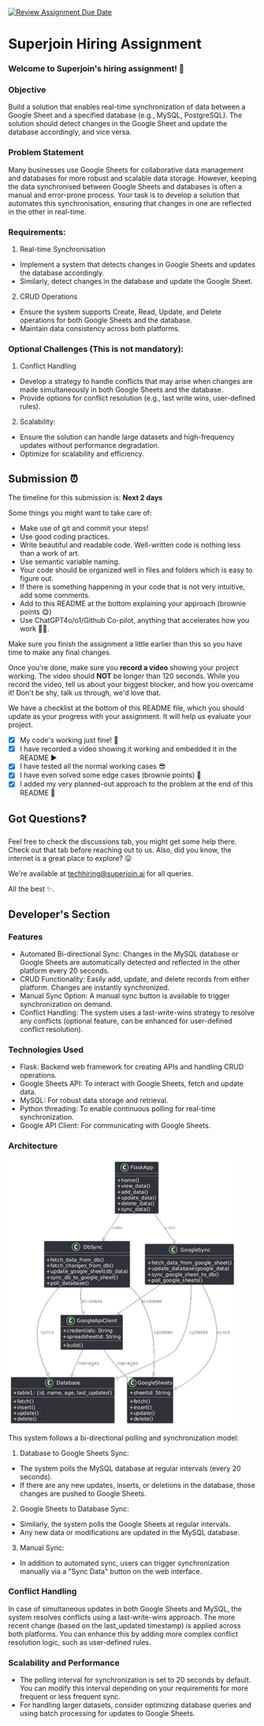 [![Review Assignment Due Date](https://classroom.github.com/assets/deadline-readme-button-22041afd0340ce965d47ae6ef1cefeee28c7c493a6346c4f15d667ab976d596c.svg)](https://classroom.github.com/a/AHFn7Vbn)
# Superjoin Hiring Assignment

### Welcome to Superjoin's hiring assignment! 🚀

### Objective
Build a solution that enables real-time synchronization of data between a Google Sheet and a specified database (e.g., MySQL, PostgreSQL). The solution should detect changes in the Google Sheet and update the database accordingly, and vice versa.

### Problem Statement
Many businesses use Google Sheets for collaborative data management and databases for more robust and scalable data storage. However, keeping the data synchronised between Google Sheets and databases is often a manual and error-prone process. Your task is to develop a solution that automates this synchronisation, ensuring that changes in one are reflected in the other in real-time.

### Requirements:
1. Real-time Synchronisation
  - Implement a system that detects changes in Google Sheets and updates the database accordingly.
   - Similarly, detect changes in the database and update the Google Sheet.
  2.	CRUD Operations
   - Ensure the system supports Create, Read, Update, and Delete operations for both Google Sheets and the database.
   - Maintain data consistency across both platforms.
   
### Optional Challenges (This is not mandatory):
1. Conflict Handling
- Develop a strategy to handle conflicts that may arise when changes are made simultaneously in both Google Sheets and the database.
- Provide options for conflict resolution (e.g., last write wins, user-defined rules).
    
2. Scalability: 	
- Ensure the solution can handle large datasets and high-frequency updates without performance degradation.
- Optimize for scalability and efficiency.

## Submission ⏰
The timeline for this submission is: **Next 2 days**

Some things you might want to take care of:
- Make use of git and commit your steps!
- Use good coding practices.
- Write beautiful and readable code. Well-written code is nothing less than a work of art.
- Use semantic variable naming.
- Your code should be organized well in files and folders which is easy to figure out.
- If there is something happening in your code that is not very intuitive, add some comments.
- Add to this README at the bottom explaining your approach (brownie points 😋)
- Use ChatGPT4o/o1/Github Co-pilot, anything that accelerates how you work 💪🏽. 

Make sure you finish the assignment a little earlier than this so you have time to make any final changes.

Once you're done, make sure you **record a video** showing your project working. The video should **NOT** be longer than 120 seconds. While you record the video, tell us about your biggest blocker, and how you overcame it! Don't be shy, talk us through, we'd love that.

We have a checklist at the bottom of this README file, which you should update as your progress with your assignment. It will help us evaluate your project.

- [x] My code's working just fine! 🥳
- [x] I have recorded a video showing it working and embedded it in the README ▶️
- [x] I have tested all the normal working cases 😎
- [x] I have even solved some edge cases (brownie points) 💪
- [x] I added my very planned-out approach to the problem at the end of this README 📜

## Got Questions❓
Feel free to check the discussions tab, you might get some help there. Check out that tab before reaching out to us. Also, did you know, the internet is a great place to explore? 😛

We're available at techhiring@superjoin.ai for all queries. 

All the best ✨.

## Developer's Section
### Features
- Automated Bi-directional Sync: Changes in the MySQL database or Google Sheets are automatically detected and reflected in the other platform every 20 seconds.
- CRUD Functionality: Easily add, update, and delete records from either platform. Changes are instantly synchronized.
- Manual Sync Option: A manual sync button is available to trigger synchronization on demand.
- Conflict Handling: The system uses a last-write-wins strategy to resolve any conflicts (optional feature, can be enhanced for user-defined conflict resolution).

### Technologies Used
- Flask: Backend web framework for creating APIs and handling CRUD operations.
- Google Sheets API: To interact with Google Sheets, fetch and update data.
- MySQL: For robust data storage and retrieval.
- Python threading: To enable continuous polling for real-time synchronization.
- Google API Client: For communicating with Google Sheets.

### Architecture
![Architecture](https://github.com/StackItHQ/pes-vaibhavprashanth/blob/main/static/Arcitecture_nobg_darkmode.png)

This system follows a bi-directional polling and synchronization model:
1. Database to Google Sheets Sync:
- The system polls the MySQL database at regular intervals (every 20 seconds).
- If there are any new updates, inserts, or deletions in the database, those changes are pushed to Google Sheets.
2. Google Sheets to Database Sync:
- Similarly, the system polls the Google Sheets at regular intervals.
- Any new data or modifications are updated in the MySQL database.
3. Manual Sync:
- In addition to automated sync, users can trigger synchronization manually via a "Sync Data" button on the web interface.

### Conflict Handling
In case of simultaneous updates in both Google Sheets and MySQL, the system resolves conflicts using a last-write-wins approach. The more recent change (based on the last_updated timestamp) is applied across both platforms. You can enhance this by adding more complex conflict resolution logic, such as user-defined rules.

### Scalability and Performance
- The polling interval for synchronization is set to 20 seconds by default. You can modify this interval depending on your requirements for more frequent or less frequent sync.
- For handling larger datasets, consider optimizing database queries and using batch processing for updates to Google Sheets.




